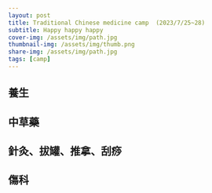 ```yaml
---
layout: post
title: Traditional Chinese medicine camp  (2023/7/25~28)
subtitle: Happy happy happy
cover-img: /assets/img/path.jpg
thumbnail-img: /assets/img/thumb.png
share-img: /assets/img/path.jpg
tags: [camp]
---
```

## 養生

## 中草藥

## 針灸、拔罐、推拿、刮痧

## 傷科

